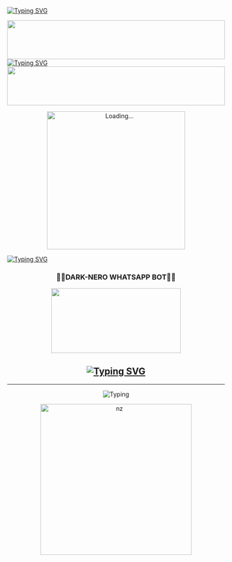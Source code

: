 [![Typing SVG](https://readme-typing-svg.demolab.com?font=Fira+Code&size=32&duration=3000&pause=700&color=F70094&center=true&vCenter=true&width=1000&height=80&lines=👋+Hey+there!+Welcome+to+DARK+NERO+MD+Bot+The+Official+Repository+💻;✅+Created+in+August+2025;🚀+Advanced+Features+%7C+Smooth+Performance+🧠;🔗+Fork+it+and+⭐+Star+the+Project)](https://git.io/typing-svg)


<img src="https://i.imgur.com/dBaSKWF.gif" height="90" width="100%">

<a href="https://git.io/typing-svg">
  <img src="https://readme-typing-svg.demolab.com?font=Rubik+Glitch&size=60&pause=700&color=FF007F&center=true&vCenter=true&width=1000&height=200&lines=%F0%9F%91%91+DARK+NERO+MD+%F0%9F%94%A5" alt="Typing SVG"</a>

<img src="https://i.imgur.com/dBaSKWF.gif" height="90" width="100%">
<p align="center">
<img src="./Android/database/K.Prabhasha.gif" alt="Loading..." width="320"/><p
	
<a href="https://git.io/typing-svg"><img src="https://readme-typing-svg.demolab.com?font=Black+Ops+One&size=100&pause=1000&color=ADD8E6&center=true&width=1000&height=200&lines=DARK-NERO" alt="Typing SVG" /></a>
<div align="center">
	<h3>👧🏻DARK-NERO WHATSAPP BOT👧🏻</h3>
<img src="https://i.ibb.co/VcY2mQRS/6768.jpg" width="300" height="150">
</div>
<div align="center">
</p>
	
## [![Typing SVG](https://readme-typing-svg.herokuapp.com?font=Rockstar-ExtraBold&color=F00&lines=HELLO+IM+PRAMITHA+NERO+MD+DEVELOPER)](https://git.io/typing-svg)

<hr>
<img src="https://readme-typing-svg.herokuapp.com?size=33&width=1000&lines=Welcome+To+NERO-MD...;Created+by+Pramitha...;World+Best+Whatsapp+User+Bot...;Simple+Java+Script+Bot...;Simple+And+Fast+Deploy...;Thank+You+For+Using+DARK-NERO-MD..."
            alt="Typing">

<p align="center">
<img src="https://i.ibb.co/6tCrPD6/image-downloader-1654443961039.gif" alt="nz" width="350"/>
